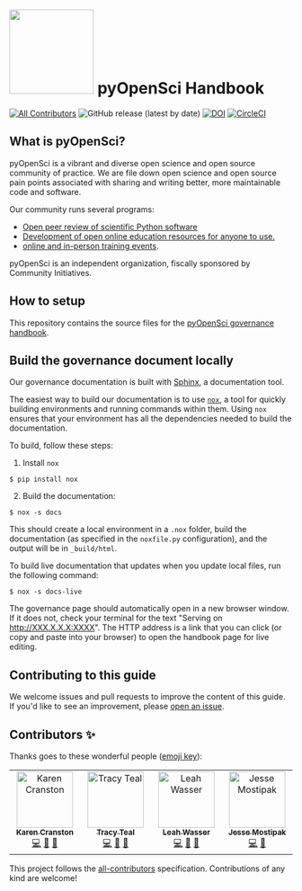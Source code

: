 # <img src="https://www.pyopensci.org/handbook/_static/logo-dark-mode.png" width=150 /> pyOpenSci Handbook

[![All Contributors](https://img.shields.io/badge/all_contributors-4-orange.svg?style=flat-square)](#contributors-)  ![GitHub release (latest by date)](https://img.shields.io/github/v/release/pyopensci/governance?color=purple&display_name=tag&style=plastic)  [![DOI](https://zenodo.org/badge/DOI/10.5281/zenodo.7120880.svg)](https://doi.org/10.5281/zenodo.7120880)
[![CircleCI](https://circleci.com/gh/pyOpenSci/handbook.svg?style=svg)](https://circleci.com/gh/pyOpenSci/handbook)

## What is pyOpenSci?

pyOpenSci is a vibrant and diverse open science and open source community of practice. We are file down open science and open source pain points associated with sharing and writing better, more maintainable code and software.

Our community runs several programs:

* [Open peer review of scientific Python software](https://www.pyopensci.org/about-peer-review/index.html)
* [Development of open online education resources for anyone to use.](https://www.pyopensci.org/learn.html)
* [online and in-person training events](https://www.pyopensci.org/events/index.html).

pyOpenSci is an independent organization, fiscally sponsored by Community
Initiatives.


## How to setup

This repository contains the source files for the [pyOpenSci governance handbook](https://pyopensci.org/handbook).

## Build the governance document locally

Our governance documentation is built with [Sphinx](https://sphinx-doc.org), a documentation tool.

The easiest way to build our documentation is to use [`nox`](https://nox.thea.codes/), a tool for quickly building environments and running commands within them.
Using `nox` ensures that your environment has all the dependencies needed to build the documentation.

To build, follow these steps:

1. Install `nox`

```console
$ pip install nox
```

2. Build the documentation:

```console
$ nox -s docs
```

This should create a local environment in a `.nox` folder, build the documentation (as specified in the `noxfile.py` configuration), and the output will be in `_build/html`.

To build live documentation that updates when you update local files, run the following command:

```console
$ nox -s docs-live
```
The governance page should automatically open in a new browser window. If it does not, check your terminal for the text "Serving on http://XXX.X.X.X:XXXX". The HTTP address is a link that you can click (or copy and paste into your browser) to open the handbook page for live editing.

## Contributing to this guide

We welcome issues and pull requests to improve the content of this guide.
If you'd like to see an improvement, please [open an issue](https://github.com/pyOpenSci/governance/issues/new/choose).

## Contributors ✨

Thanks goes to these wonderful people ([emoji key](https://allcontributors.org/docs/en/emoji-key)):

<!-- ALL-CONTRIBUTORS-LIST:START - Do not remove or modify this section -->
<!-- prettier-ignore-start -->
<!-- markdownlint-disable -->
<table>
  <tbody>
    <tr>
      <td align="center" valign="top" width="14.28%"><a href="https://karencranston.ca/"><img src="https://avatars.githubusercontent.com/u/312034?v=4?s=100" width="100px;" alt="Karen Cranston"/><br /><sub><b>Karen Cranston</b></sub></a><br /><a href="https://github.com/pyOpenSci/governance/commits?author=kcranston" title="Code">💻</a> <a href="#design-kcranston" title="Design">🎨</a> <a href="https://github.com/pyOpenSci/governance/pulls?q=is%3Apr+reviewed-by%3Akcranston" title="Reviewed Pull Requests">👀</a></td>
      <td align="center" valign="top" width="14.28%"><a href="https://github.com/tracykteal"><img src="https://avatars.githubusercontent.com/u/889238?v=4?s=100" width="100px;" alt="Tracy Teal"/><br /><sub><b>Tracy Teal</b></sub></a><br /><a href="https://github.com/pyOpenSci/governance/commits?author=tracykteal" title="Code">💻</a> <a href="https://github.com/pyOpenSci/governance/pulls?q=is%3Apr+reviewed-by%3Atracykteal" title="Reviewed Pull Requests">👀</a> <a href="#design-tracykteal" title="Design">🎨</a></td>
      <td align="center" valign="top" width="14.28%"><a href="http://www.leahwasser.com"><img src="https://avatars.githubusercontent.com/u/7649194?v=4?s=100" width="100px;" alt="Leah Wasser"/><br /><sub><b>Leah Wasser</b></sub></a><br /><a href="https://github.com/pyOpenSci/governance/commits?author=lwasser" title="Code">💻</a> <a href="https://github.com/pyOpenSci/governance/pulls?q=is%3Apr+reviewed-by%3Alwasser" title="Reviewed Pull Requests">👀</a> <a href="#design-lwasser" title="Design">🎨</a></td>
      <td align="center" valign="top" width="14.28%"><a href="https://github.com/kierisi"><img src="https://avatars.githubusercontent.com/u/23085445?v=4?s=100" width="100px;" alt="Jesse Mostipak"/><br /><sub><b>Jesse Mostipak</b></sub></a><br /><a href="https://github.com/pyOpenSci/governance/commits?author=kierisi" title="Code">💻</a> <a href="https://github.com/pyOpenSci/governance/pulls?q=is%3Apr+reviewed-by%3Akierisi" title="Reviewed Pull Requests">👀</a></td>
    </tr>
  </tbody>
</table>

<!-- markdownlint-restore -->
<!-- prettier-ignore-end -->

<!-- ALL-CONTRIBUTORS-LIST:END -->

This project follows the [all-contributors](https://github.com/all-contributors/all-contributors) specification. Contributions of any kind are welcome!
